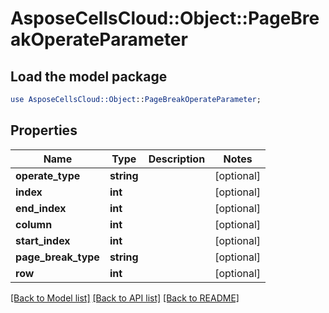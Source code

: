 # AsposeCellsCloud::Object::PageBreakOperateParameter

## Load the model package
```perl
use AsposeCellsCloud::Object::PageBreakOperateParameter;
```

## Properties
Name | Type | Description | Notes
------------ | ------------- | ------------- | -------------
**operate_type** | **string** |  | [optional] 
**index** | **int** |  | [optional] 
**end_index** | **int** |  | [optional] 
**column** | **int** |  | [optional] 
**start_index** | **int** |  | [optional] 
**page_break_type** | **string** |  | [optional] 
**row** | **int** |  | [optional] 

[[Back to Model list]](../README.md#documentation-for-models) [[Back to API list]](../README.md#documentation-for-api-endpoints) [[Back to README]](../README.md)


